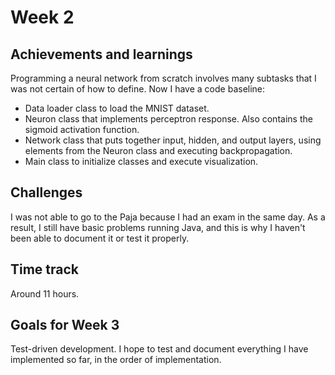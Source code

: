 # Week 2

## Achievements and learnings
Programming a neural network from scratch involves many subtasks that I was not certain of how to define. Now I have a code baseline:
- Data loader class to load the MNIST dataset.
- Neuron class that implements perceptron response. Also contains the sigmoid activation function.
- Network class that puts together input, hidden, and output layers, using elements from the Neuron class and executing backpropagation.
- Main class to initialize classes and execute visualization.

## Challenges
I was not able to go to the Paja because I had an exam in the same day. As a result, I still have basic problems running Java, and this is why I haven't been able to document it or test it properly.

## Time track
Around 11 hours.

## Goals for Week 3
Test-driven development. I hope to test and document everything I have implemented so far, in the order of implementation.

